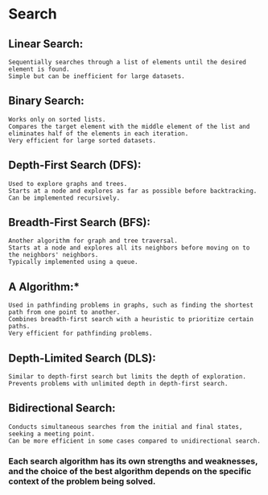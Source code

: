 # Search

## Linear Search:

    Sequentially searches through a list of elements until the desired element is found.
    Simple but can be inefficient for large datasets.

## Binary Search:

    Works only on sorted lists.
    Compares the target element with the middle element of the list and eliminates half of the elements in each iteration.
    Very efficient for large sorted datasets.

## Depth-First Search (DFS):

    Used to explore graphs and trees.
    Starts at a node and explores as far as possible before backtracking.
    Can be implemented recursively.

## Breadth-First Search (BFS):

    Another algorithm for graph and tree traversal.
    Starts at a node and explores all its neighbors before moving on to the neighbors' neighbors.
    Typically implemented using a queue.

## A Algorithm:*

    Used in pathfinding problems in graphs, such as finding the shortest path from one point to another.
    Combines breadth-first search with a heuristic to prioritize certain paths.
    Very efficient for pathfinding problems.

## Depth-Limited Search (DLS):
    
    Similar to depth-first search but limits the depth of exploration.
    Prevents problems with unlimited depth in depth-first search.

## Bidirectional Search:

    Conducts simultaneous searches from the initial and final states, seeking a meeting point.
    Can be more efficient in some cases compared to unidirectional search.


### Each search algorithm has its own strengths and weaknesses, and the choice of the best algorithm depends on the specific context of the problem being solved.